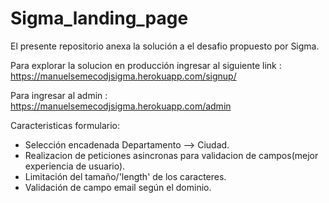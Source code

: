 # Sigma_landing_page

El presente repositorio anexa la solución a el desafio propuesto por Sigma.

Para explorar la solucion en producción ingresar al siguiente link : https://manuelsemecodjsigma.herokuapp.com/signup/

Para ingresar al admin : https://manuelsemecodjsigma.herokuapp.com/admin

Caracteristicas formulario: 

- Selección encadenada Departamento --> Ciudad.
- Realizacion de peticiones asincronas para validacion de campos(mejor experiencia de usuario).
- Limitación del tamaño/'length' de los caracteres.
- Validación de campo email según el dominio.
